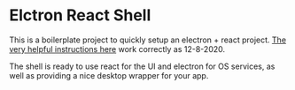 # Elctron React Shell

This is a boilerplate project to quickly setup an electron + react project.
[The very helpful instructions here](https://medium.com/@johndyer24/building-a-production-electron-create-react-app-application-with-shared-code-using-electron-builder-c1f70f0e2649) work correctly as 12-8-2020.

The shell is ready to use react for the UI and electron for OS services, as well as providing
a nice desktop wrapper for your app.